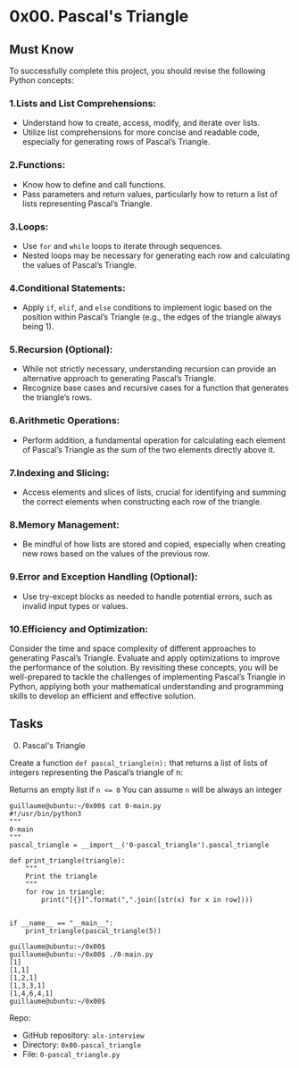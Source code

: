 # 0x00. Pascal's Triangle

## Must Know

To successfully complete this project, you should revise the following Python concepts:

### 1.**Lists and List Comprehensions**:

* Understand how to create, access, modify, and iterate over lists.
* Utilize list comprehensions for more concise and readable code, especially for generating rows of Pascal’s Triangle.

### 2.**Functions**:

* Know how to define and call functions.
* Pass parameters and return values, particularly how to return a list of lists representing Pascal’s Triangle.

### 3.**Loops**:

* Use `for` and `while` loops to iterate through sequences.
* Nested loops may be necessary for generating each row and calculating the values of Pascal’s Triangle.

### 4.**Conditional Statements**:

* Apply `if`, `elif`, and `else` conditions to implement logic based on the position within Pascal’s Triangle (e.g., the edges of the triangle always being 1).

### 5.**Recursion (Optional)**:

* While not strictly necessary, understanding recursion can provide an alternative approach to generating Pascal’s Triangle.
* Recognize base cases and recursive cases for a function that generates the triangle’s rows.

### 6.**Arithmetic Operations**:

* Perform addition, a fundamental operation for calculating each element of Pascal’s Triangle as the sum of the two elements directly above it.

### 7.**Indexing and Slicing**:

* Access elements and slices of lists, crucial for identifying and summing the correct elements when constructing each row of the triangle.

### 8.**Memory Management**:

* Be mindful of how lists are stored and copied, especially when creating new rows based on the values of the previous row.

### 9.**Error and Exception Handling (Optional)**:

* Use try-except blocks as needed to handle potential errors, such as invalid input types or values.

### 10.**Efficiency and Optimization**:

Consider the time and space complexity of different approaches to generating Pascal’s Triangle.
Evaluate and apply optimizations to improve the performance of the solution.
By revisiting these concepts, you will be well-prepared to tackle the challenges of implementing Pascal’s Triangle in Python, applying both your mathematical understanding and programming skills to develop an efficient and effective solution.

## Tasks

0. Pascal's Triangle

Create a function `def pascal_triangle(n):` that returns a list of lists of integers representing the Pascal’s triangle of n:

Returns an empty list if `n <= 0`
You can assume `n` will be always an integer

```
guillaume@ubuntu:~/0x00$ cat 0-main.py
#!/usr/bin/python3
"""
0-main
"""
pascal_triangle = __import__('0-pascal_triangle').pascal_triangle

def print_triangle(triangle):
    """
    Print the triangle
    """
    for row in triangle:
        print("[{}]".format(",".join([str(x) for x in row])))


if __name__ == "__main__":
    print_triangle(pascal_triangle(5))

guillaume@ubuntu:~/0x00$ 
guillaume@ubuntu:~/0x00$ ./0-main.py
[1]
[1,1]
[1,2,1]
[1,3,3,1]
[1,4,6,4,1]
guillaume@ubuntu:~/0x00$ 
```

Repo:

* GitHub repository: `alx-interview`
* Directory: `0x00-pascal_triangle`
* File: `0-pascal_triangle.py`